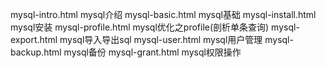  mysql-intro.html   mysql介绍
 mysql-basic.html   mysql基础
 mysql-install.html mysql安装
 mysql-profile.html mysql优化之profile(剖析单条查询)
 mysql-export.html  mysql导入导出sql
 mysql-user.html    mysql用户管理
 mysql-backup.html  mysql备份
 mysql-grant.html   mysql权限操作